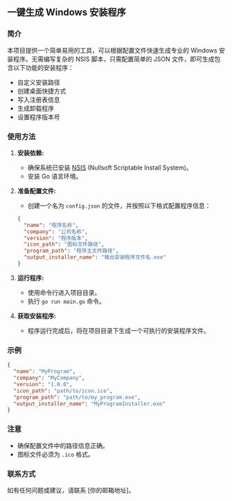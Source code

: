 ## 一键生成 Windows 安装程序

### 简介

本项目提供一个简单易用的工具，可以根据配置文件快速生成专业的 Windows 安装程序。无需编写复杂的 NSIS 脚本，只需配置简单的 JSON 文件，即可生成包含以下功能的安装程序：

-   自定义安装路径
-   创建桌面快捷方式
-   写入注册表信息
-   生成卸载程序
-   设置程序版本号

### 使用方法

1.  **安装依赖:**

    -   确保系统已安装 [NSIS](https://nsis.sourceforge.io/Download)  (Nullsoft Scriptable Install System)。
    -   安装 Go 语言环境。

2.  **准备配置文件:**

    -   创建一个名为 `config.json` 的文件，并按照以下格式配置程序信息：
    ```json
    {
      "name": "程序名称",
      "company": "公司名称",
      "version": "程序版本",
      "icon_path": "图标文件路径",
      "program_path": "程序主文件路径",
      "output_installer_name": "输出安装程序文件名.exe"
    }
    ```

3.  **运行程序:**

    -   使用命令行进入项目目录。
    -   执行 `go run main.go`  命令。

4.  **获取安装程序:**

    -   程序运行完成后，将在项目目录下生成一个可执行的安装程序文件。

### 示例

```json
{
  "name": "MyProgram",
  "company": "MyCompany",
  "version": "1.0.0",
  "icon_path": "path/to/icon.ico",
  "program_path": "path/to/my_program.exe",
  "output_installer_name": "MyProgramInstaller.exe"
}
```

### 注意

-   确保配置文件中的路径信息正确。
-   图标文件必须为 `.ico` 格式。

### 联系方式

如有任何问题或建议，请联系 [你的邮箱地址]。 
